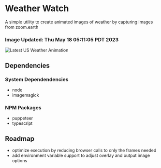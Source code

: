 # Weather Watch

A simple utility to create animated images of weather by capturing images from zoom.earth

### Image Updated: Thu May 18 05:11:05 PDT 2023

![Latest US Weather Animation](animations/2023-05-18.webp)

## Dependencies
### System Dependendencies
* node
* imagemagick
### NPM Packages
* puppeteer
* typescript

## Roadmap
* optimize execution by reducing browser calls to only the frames needed
* add environment variable support to adjust overlay and output image options
